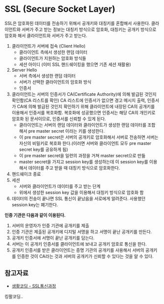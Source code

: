 # SSL (Secure Socket Layer)

SSL은 암호화된 데이터를 전송하기 위해서 공개키와 대칭키를 혼합해서 사용한다. 클라이언트와 서버가 주고 받는 정보는 대칭키 방식으로 암호화, 대칭키는 공개키 방식으로 암호화 해서 클라이언트와 서버가 주고 받는다.

1. 클라이언트가 서버에 접속 (Client Hello)
    - 클라이언트 측에서 생성한 랜덤 데이터
    - 클라이언트가 지원하는 암호화 방식들
    - 세션 아이디 (이미 SSL 핸드쉐이킹을 했으면 기존 세션 재활용)
2. Server Hello
    - 서버 측에서 생성한 랜덤 데이터
    - 서버가 선택한 클라이언트의 암호화 방식
    - 인증서
3. 클라이언트는 서버의 인증서가 CA(Certificate Authority)에 의해 발급된 것인지 확인함(CA 리스트를 확인) CA 리스트에 인증서가 없으면 경고 메시지 출력, 인증서가 CA에 의해 발급된 것인지 확인하기 위해 클라이언트에 내장된 CA의 공개키를 이용해서 인증서를 복호화함. 복호화에 성공했으면 인증서는 해당 CA의 개인키로 암호화 된 문서이므로, 인증서를 신뢰할 수 있게 된다.
    - 클라이언트는 서버의 랜덤 데이터와 클라이언트가 생성한 랜덤 데이터를 조합해서 pre master secret 이라는 키를 생성한다.
    - 이 pre master secret은 서버의 공개키로 암호화해서 서버로 전송하면 서버는 자신의 비밀키로 복호화 한다.(이러면 서버와 클라이언트 모두 pre master secret key를 공유하게 됨)
    - 이 pre master secret을 일련의 과정을 거쳐 master secret으로 만듦
    - master secret을 가지고 session key를 생성하는데 이 session key를 이용해서 데이터를 주고 받을 때 대칭키 방식으로 암호화한다.
4. 핸드쉐이크 종료
5. 세션
    - 서버와 클라이언트가 데이터를 주고 받는 단계
    - 위에서 생성한 session key 값을 이용해서 대칭키 방식으로 암호화 함
6. 데이터의 전송이 끝나면 SSL 통신이 끝났음을 서로에게 알려준다. 사용했던 session key는 폐기한다.

**인증 기관은 다음과 같이 이용된다.**

1. 서버의 운영자가 인증 기관에 공개키를 제출
2. 인증 기관은 제출된 공개키에 디지털 서명을 하고 서명이 끝난 공개키를 만든다.
3. 공개키 인증서에 서명이 끝난 공개키를 담는다.
4. 서버는 이 공개키 인증서를 클라이언트에 보내고 공개키 암호로 통신을 한다.
5. 공개키 인증서를 받은 클라이언트는 증명 기관의 공개키를 사용해서 서버의 공개키를 인증한 것이 CA라는 것과 서버의 공개키가 신뢰할 수 있다는 것을 알 수 있다.

## 참고자료

- [생활코딩 - SSL통신과정](https://www.youtube.com/watch?v=8R0FUF_t_zk&ab_channel=%EC%83%9D%ED%99%9C%EC%BD%94%EB%94%A9)

킹활코딩..
